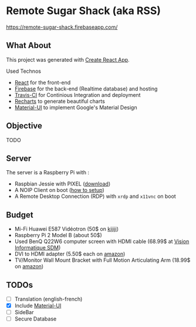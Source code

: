 # Remote Sugar Shack (aka RSS)
https://remote-sugar-shack.firebaseapp.com/

## What About
This project was generated with [Create React App](https://facebook.github.io/react/docs/installation.html#creating-a-new-application).

Used Technos
- [React](https://facebook.github.io/react/) for the front-end
- [Firebase](https://firebase.google.com/) for the back-end (Realtime database) and hosting
- [Travis-CI](https://travis-ci.org/) for Continious Integration and deployment
- [Recharts](http://recharts.org) to generate beautiful charts
- [Material-UI](http://www.material-ui.com) to implement Google's Material Design

## Objective
TODO

## Server
The server is a Raspberry Pi with :
- Raspbian Jessie with PIXEL ([download](https://www.raspberrypi.org/downloads/raspbian/))
- A NOIP Client on boot ([how to setup](http://www.awesomeweirdness.com/projects-diy/raspberrypi/setup-noip-client-raspberry-pi/))
- A Remote Desktop Connection (RDP) with `xrdp` and `x11vnc` on boot

## Budget
- Mi-Fi Huawei E587 Vidéotron (50$ on [kijiji](http://www.kijiji.ca/))
- Raspberry Pi 2 Model B (about 50$)
- Used BenQ Q22W6 computer screen with HDMI cable (68.99$ at [Vision Informatique SDM](http://www.milleniummicro.ca/fr/visioninfosdm/store))
- DVI to HDMI adapter (5.50$ each on [amazon](https://www.amazon.ca/Rankie-Gold-Plated-Female-Adapter-Converter/dp/B00ZMVGTA2/))
- TV/Monitor Wall Mount Bracket with Full Motion Articulating Arm (18.99$ on [amazon](https://www.amazon.ca/Mounting-Dream-MD2463-Articulating-Extension/dp/B00ZKFRKIU/))

## TODOs
- [ ] Translation (english-french)
- [X] Include [Material-UI](http://www.material-ui.com)
- [ ] SideBar
- [ ] Secure Database